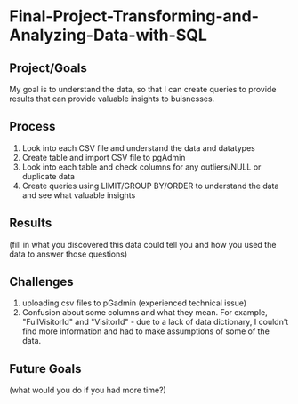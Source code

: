 # Final-Project-Transforming-and-Analyzing-Data-with-SQL

## Project/Goals
My goal is to understand the data, so that I can create queries to provide results that can provide valuable insights to buisnesses.

## Process
1. Look into each CSV file and understand the data and datatypes 
2. Create table and import CSV file to pgAdmin
3. Look into each table and check columns for any outliers/NULL or duplicate data
4. Create queries using LIMIT/GROUP BY/ORDER to understand the data and see what valuable insights 

## Results

(fill in what you discovered this data could tell you and how you used the data to answer those questions)

## Challenges 
1. uploading csv files to pGadmin (experienced technical issue)
2. Confusion about some columns and what they mean. For example, "FullVisitorId" and "VisitorId" - due to a lack of data dictionary, I couldn't find more information and had to make assumptions of some of the data.  

## Future Goals
(what would you do if you had more time?)
